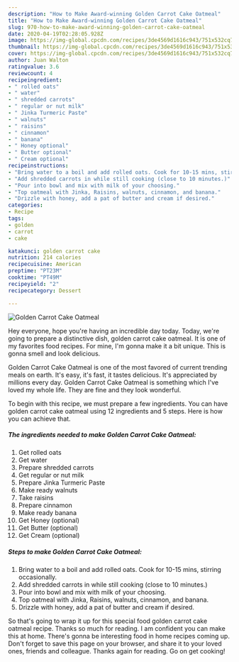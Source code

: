 ```yaml
---
description: "How to Make Award-winning Golden Carrot Cake Oatmeal"
title: "How to Make Award-winning Golden Carrot Cake Oatmeal"
slug: 970-how-to-make-award-winning-golden-carrot-cake-oatmeal
date: 2020-04-19T02:28:05.928Z
image: https://img-global.cpcdn.com/recipes/3de4569d1616c943/751x532cq70/golden-carrot-cake-oatmeal-recipe-main-photo.jpg
thumbnail: https://img-global.cpcdn.com/recipes/3de4569d1616c943/751x532cq70/golden-carrot-cake-oatmeal-recipe-main-photo.jpg
cover: https://img-global.cpcdn.com/recipes/3de4569d1616c943/751x532cq70/golden-carrot-cake-oatmeal-recipe-main-photo.jpg
author: Juan Walton
ratingvalue: 3.6
reviewcount: 4
recipeingredient:
- " rolled oats"
- " water"
- " shredded carrots"
- " regular or nut milk"
- " Jinka Turmeric Paste"
- " walnuts"
- " raisins"
- " cinnamon"
- " banana"
- " Honey optional"
- " Butter optional"
- " Cream optional"
recipeinstructions:
- "Bring water to a boil and add rolled oats. Cook for 10-15 mins, stirring occasionally."
- "Add shredded carrots in while still cooking (close to 10 minutes.)"
- "Pour into bowl and mix with milk of your choosing."
- "Top oatmeal with Jinka, Raisins, walnuts, cinnamon, and banana."
- "Drizzle with honey, add a pat of butter and cream if desired."
categories:
- Recipe
tags:
- golden
- carrot
- cake

katakunci: golden carrot cake 
nutrition: 214 calories
recipecuisine: American
preptime: "PT23M"
cooktime: "PT49M"
recipeyield: "2"
recipecategory: Dessert

---
```



![Golden Carrot Cake Oatmeal](https://img-global.cpcdn.com/recipes/3de4569d1616c943/751x532cq70/golden-carrot-cake-oatmeal-recipe-main-photo.jpg)

Hey everyone, hope you're having an incredible day today. Today, we're going to prepare a distinctive dish, golden carrot cake oatmeal. It is one of my favorites food recipes. For mine, I'm gonna make it a bit unique. This is gonna smell and look delicious.



Golden Carrot Cake Oatmeal is one of the most favored of current trending meals on earth. It's easy, it's fast, it tastes delicious. It's appreciated by millions every day. Golden Carrot Cake Oatmeal is something which I've loved my whole life. They are fine and they look wonderful.


To begin with this recipe, we must prepare a few ingredients. You can have golden carrot cake oatmeal using 12 ingredients and 5 steps. Here is how you can achieve that.

<!--inarticleads1-->

##### The ingredients needed to make Golden Carrot Cake Oatmeal:

1. Get  rolled oats
1. Get  water
1. Prepare  shredded carrots
1. Get  regular or nut milk
1. Prepare  Jinka Turmeric Paste
1. Make ready  walnuts
1. Take  raisins
1. Prepare  cinnamon
1. Make ready  banana
1. Get  Honey (optional)
1. Get  Butter (optional)
1. Get  Cream (optional)




<!--inarticleads2-->

##### Steps to make Golden Carrot Cake Oatmeal:

1. Bring water to a boil and add rolled oats. Cook for 10-15 mins, stirring occasionally.
1. Add shredded carrots in while still cooking (close to 10 minutes.)
1. Pour into bowl and mix with milk of your choosing.
1. Top oatmeal with Jinka, Raisins, walnuts, cinnamon, and banana.
1. Drizzle with honey, add a pat of butter and cream if desired.




So that's going to wrap it up for this special food golden carrot cake oatmeal recipe. Thanks so much for reading. I am confident you can make this at home. There's gonna be interesting food in home recipes coming up. Don't forget to save this page on your browser, and share it to your loved ones, friends and colleague. Thanks again for reading. Go on get cooking!
